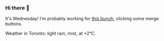 ### Hi there :wave:

It's Wednesday! I'm probably working for [this bunch](https://github.com/kohofinancial), clicking some merge buttons.

Weather in Toronto: light rain, mist, at +2°C.

